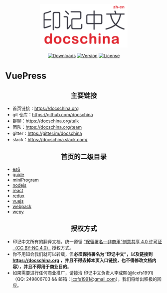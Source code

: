 <p align="center">
  <a href="https://docschina.org" target="_blank">
    <img width="280" src="site.png" alt="logo">
  </a>
</p>

<p align="center">
  <a href="https://npmcharts.com/compare/vuepress?minimal=true"><img src="https://img.shields.io/npm/dm/vuepress.svg" alt="Downloads"></a>
  <a href="https://www.npmjs.com/package/vuepress"><img src="https://img.shields.io/npm/v/vuepress.svg" alt="Version"></a>
  <a href="https://www.npmjs.com/package/vuepress"><img src="https://img.shields.io/npm/l/vuepress.svg" alt="License"></a>
</p>

# VuePress

<h2 align="center">主要链接</h2>

* 首页链接：https://docschina.org
* git 仓库：https://github.com/docschina
* 群聊：https://docschina.org/talk
* 团队：https://docschina.org/team
* gitter：https://gitter.im/docschina
* slack：https://docschina.slack.com/

<h2 align="center">首页的二级目录</h2>

*	[es6](https://github.com/76351506/api/tree/master/docs/es6)
*	[guide](https://github.com/76351506/api/tree/master/docs/guide)
*	[miniProgram](https://github.com/76351506/api/tree/master/docs/miniProgram)
*	[nodejs](https://github.com/76351506/api/tree/master/docs/nodejs)
*	[react](https://github.com/76351506/api/tree/master/docs/react)
*	[redux](https://github.com/76351506/api/tree/master/docs/redux)
*	[vuejs](https://github.com/76351506/api/tree/master/docs/vuejs)
*	[webpack](https://github.com/76351506/api/tree/master/docs/webpack)
*	[wepy](https://github.com/76351506/api/tree/master/docs/wepy)



<h2 align="center">授权方式</h2>

- 印记中文所有的翻译文档，统一遵循 [“保留署名—非商用”创意共享 4.0 许可证（CC BY-NC 4.0）](https://creativecommons.org/licenses/by-nc/4.0/deed.zh) 授权方式。
- 你不用知会我们就可以转载，但**必须保持署名为“印记中文”，以及链接到 https://docschina.org ，并且不得去掉本页入口链接，也不得修改文档内容），并且不得用于商业目的**。
- 如果需要进行任何商业推广，请接洽 印记中文负责人李成熙(@lcxfs1991)（QQ: 249806703 && 邮箱：lcxfs1991@gmail.com），我们将给出积极的回应。
